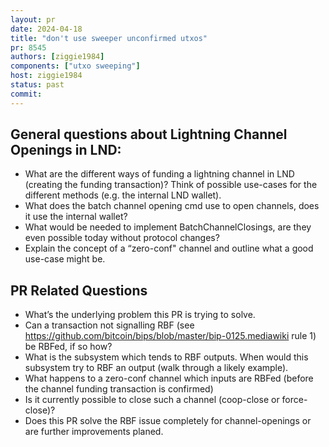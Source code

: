 ```yaml
---
layout: pr
date: 2024-04-18    
title: "don't use sweeper unconfirmed utxos"
pr: 8545
authors: [ziggie1984]
components: ["utxo sweeping"]
host: ziggie1984
status: past
commit:
---
```


## General questions about Lightning Channel Openings in LND:

- What are the different ways of funding a lightning channel in LND (creating the funding transaction)? Think of possible use-cases for the different methods (e.g. the internal LND wallet).
- What does the batch channel opening cmd use to open channels, does it use the internal wallet?
- What would be needed to implement BatchChannelClosings, are they even possible today without protocol changes?
- Explain the concept of a “zero-conf" channel and outline what a good use-case might be.

## PR Related Questions

- What’s the underlying problem this PR is trying to solve.
- Can a transaction not signalling RBF (see https://github.com/bitcoin/bips/blob/master/bip-0125.mediawiki rule 1) be RBFed, if so how?
- What is the subsystem which tends to RBF outputs. When would this subsystem try to RBF an output (walk through a likely example).
- What happens to a zero-conf channel which inputs are RBFed (before the channel funding transaction is confirmed)
- Is it currently possible to close such a channel (coop-close or force-close)?
- Does this PR solve the RBF issue completely for channel-openings or are further improvements planed.